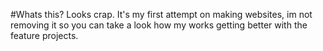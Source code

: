 #Whats this? Looks crap.
It's my first attempt on making websites, im not removing it so you can take a look how my works getting better with the feature projects.
